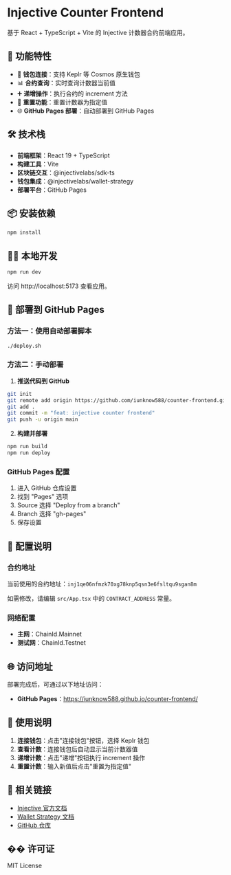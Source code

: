 # Injective Counter Frontend

基于 React + TypeScript + Vite 的 Injective 计数器合约前端应用。

## 🚀 功能特性

- 🔗 **钱包连接**：支持 Keplr 等 Cosmos 原生钱包
- 📊 **合约查询**：实时查询计数器当前值
- ➕ **递增操作**：执行合约的 increment 方法
- 🔄 **重置功能**：重置计数器为指定值
- 🌐 **GitHub Pages 部署**：自动部署到 GitHub Pages

## 🛠️ 技术栈

- **前端框架**：React 19 + TypeScript
- **构建工具**：Vite
- **区块链交互**：@injectivelabs/sdk-ts
- **钱包集成**：@injectivelabs/wallet-strategy
- **部署平台**：GitHub Pages

## 📦 安装依赖

```bash
npm install
```

## 🏃‍♂️ 本地开发

```bash
npm run dev
```

访问 http://localhost:5173 查看应用。

## 🚀 部署到 GitHub Pages

### 方法一：使用自动部署脚本

```bash
./deploy.sh
```

### 方法二：手动部署

1. **推送代码到 GitHub**
```bash
git init
git remote add origin https://github.com/iunknow588/counter-frontend.git
git add .
git commit -m "feat: injective counter frontend"
git push -u origin main
```

2. **构建并部署**
```bash
npm run build
npm run deploy
```

### GitHub Pages 配置

1. 进入 GitHub 仓库设置
2. 找到 "Pages" 选项
3. Source 选择 "Deploy from a branch"
4. Branch 选择 "gh-pages"
5. 保存设置

## 🔧 配置说明

### 合约地址
当前使用的合约地址：`inj1qe06nfmzk70xg78knp5qsn3e6fsltqu9sgan8m`

如需修改，请编辑 `src/App.tsx` 中的 `CONTRACT_ADDRESS` 常量。

### 网络配置
- **主网**：ChainId.Mainnet
- **测试网**：ChainId.Testnet

## 🌐 访问地址

部署完成后，可通过以下地址访问：
- **GitHub Pages**：https://iunknow588.github.io/counter-frontend/

## 📝 使用说明

1. **连接钱包**：点击"连接钱包"按钮，选择 Keplr 钱包
2. **查看计数**：连接钱包后自动显示当前计数器值
3. **递增计数**：点击"递增"按钮执行 increment 操作
4. **重置计数**：输入新值后点击"重置为指定值"

## 🔗 相关链接

- [Injective 官方文档](https://docs.ts.injective.network/)
- [Wallet Strategy 文档](https://docs.ts.injective.network/wallets/wallet-wallet-strategy)
- [GitHub 仓库](https://github.com/iunknow588/counter-frontend)

## �� 许可证

MIT License
